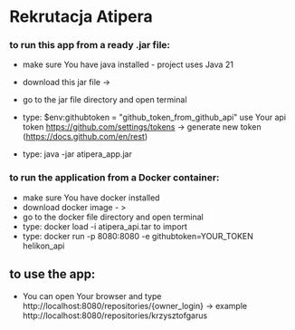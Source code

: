 
# Rekrutacja Atipera

### to run this app from a ready .jar file:

- make sure You have java installed - project uses Java 21

- download this jar file -> 

- go to the jar file directory and open terminal

- type: 
$env:githubtoken = "github_token_from_github_api" 
use Your api token https://github.com/settings/tokens -> generate new token (https://docs.github.com/en/rest)

- type: 
java -jar atipera_app.jar

### to run the application from a Docker container:

- make sure You have docker installed
- download docker image - > 
- go to the docker file directory and open terminal
- type:  docker load -i atipera_api.tar  to import
- type:  docker run -p 8080:8080 -e githubtoken=YOUR_TOKEN helikon_api

## to use the app:
- You can open Your browser and type http://localhost:8080/repositories/{owner_login} -> example http://localhost:8080/repositories/krzysztofgarus
